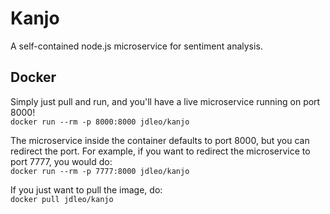 # Kanjo
A self-contained node.js microservice for sentiment analysis.

## Docker
Simply just pull and run, and you'll have a live microservice running on port 8000!  
```docker run --rm -p 8000:8000 jdleo/kanjo```  
  
The microservice inside the container defaults to port 8000, but you can redirect the port. For example, if you want to redirect the microservice to port 7777, you would do:  
```docker run --rm -p 7777:8000 jdleo/kanjo```

If you just want to pull the image, do:  
```docker pull jdleo/kanjo```
